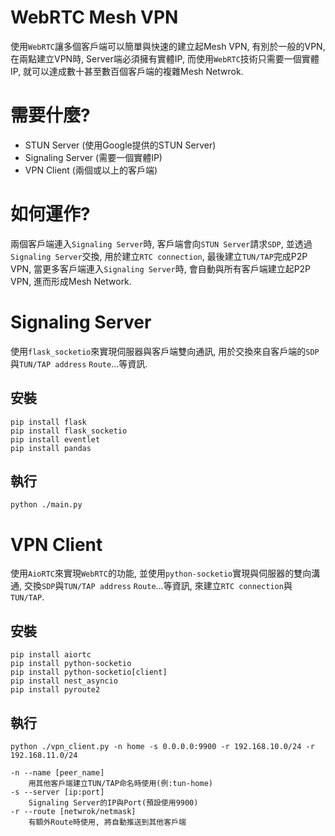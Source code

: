 # WebRTC Mesh VPN
使用```WebRTC```讓多個客戶端可以簡單與快速的建立起Mesh VPN, 有別於一般的VPN, 在兩點建立VPN時, Server端必須擁有實體IP, 而使用```WebRTC```技術只需要一個實體IP, 就可以達成數十甚至數百個客戶端的複雜Mesh Netwrok.

# 需要什麼?
- STUN Server (使用Google提供的STUN Server)
- Signaling Server (需要一個實體IP)
- VPN Client (兩個或以上的客戶端)

# 如何運作?
兩個客戶端連入```Signaling Server```時, 客戶端會向```STUN Server```請求```SDP```, 並透過```Signaling Server```交換, 用於建立```RTC connection```, 最後建立```TUN/TAP```完成P2P VPN, 當更多客戶端連入```Signaling Server```時, 會自動與所有客戶端建立起P2P VPN, 進而形成Mesh Network.

# Signaling Server
使用```flask_socketio```來實現伺服器與客戶端雙向通訊, 用於交換來自客戶端的```SDP```與```TUN/TAP address``` ```Route```...等資訊.

## 安裝
```
pip install flask
pip install flask_socketio
pip install eventlet
pip install pandas
```

## 執行
```
python ./main.py
```

# VPN Client
使用```AioRTC```來實現```WebRTC```的功能, 並使用```python-socketio```實現與伺服器的雙向溝通, 交換```SDP```與```TUN/TAP address``` ```Route```…等資訊, 來建立```RTC connection```與```TUN/TAP```.

## 安裝
```
pip install aiortc
pip install python-socketio
pip install python-socketio[client]
pip install nest_asyncio
pip install pyroute2
```

## 執行
```
python ./vpn_client.py -n home -s 0.0.0.0:9900 -r 192.168.10.0/24 -r 192.168.11.0/24
```
```
-n --name [peer_name]
    用其他客戶端建立TUN/TAP命名時使用(例:tun-home)
-s --server [ip:port]
    Signaling Server的IP與Port(預設使用9900)
-r --route [netwrok/netmask]
    有額外Route時使用, 將自動推送到其他客戶端
```
